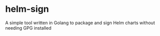 # helm-sign
A simple tool written in Golang to package and sign Helm charts without needing GPG installed
